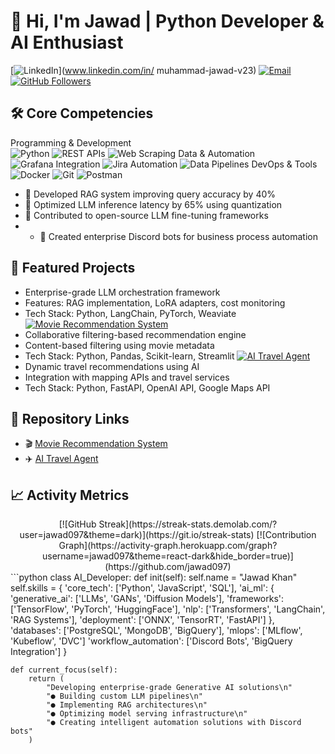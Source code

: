 
# 👋 Hi, I'm Jawad | Python Developer & AI Enthusiast
[![LinkedIn](https://img.shields.io/badge/LinkedIn-Connect-%230A66C2?style=flat-square&logo=linkedin)](www.linkedin.com/in/
muhammad-jawad-v23)
[![Email](https://img.shields.io/badge/Email-Contact%20Me-%23EA4335?style=flat-square&logo=gmail)](mailto:jawad.koper@gmail.com)
[![GitHub Followers](https://img.shields.io/github/followers/jawad097?label=Follow&style=social)](https://github.com/jawad097)
## 🛠️ Core Competencies
Programming & Development  
![Python](https://img.shields.io/badge/Python-Expert-%233776AB?logo=python)
![REST APIs](https://img.shields.io/badge/REST_API-Development-%2300B4D8?logo=fastapi)
![Web Scraping](https://img.shields.io/badge/Web_Scraping-Advanced-%23007ACC?logo=python)
Data & Automation  
![Grafana Integration](https://img.shields.io/badge/Grafana-Dashboarding-%23F46800?logo=grafana)
![Jira Automation](https://img.shields.io/badge/Jira-Integration-%230052CC?logo=jira)
![Data Pipelines](https://img.shields.io/badge/ETL-Pipelines-%23FF6F00?logo=apachespark)
DevOps & Tools  
![Docker](https://img.shields.io/badge/Docker-Containerization-%232496ED?logo=docker)
![Git](https://img.shields.io/badge/Git-Version_Control-%23F05032?logo=git)
![Postman](https://img.shields.io/badge/Postman-API_Testing-%23FF6C37?logo=postman)
- 🧠 Developed RAG system improving query accuracy by 40%
- 🤖 Optimized LLM inference latency by 65% using quantization
- 📜 Contributed to open-source LLM fine-tuning frameworks
- - 🤖 Created enterprise Discord bots for business process automation
## 🚀 Featured Projects
- Enterprise-grade LLM orchestration framework
- Features: RAG implementation, LoRA adapters, cost monitoring
- Tech Stack: Python, LangChain, PyTorch, Weaviate
[![Movie Recommendation System](https://github-readme-stats.vercel.app/api/pin/?username=jawad097&repo=Movie-Recommendation-System&theme=dark)](https://github.com/jawad097/Movie-Recommendation-System)
- Collaborative filtering-based recommendation engine
- Content-based filtering using movie metadata
- Tech Stack: Python, Pandas, Scikit-learn, Streamlit
[![AI Travel Agent](https://github-readme-stats.vercel.app/api/pin/?username=jawad097&repo=AI-Travel-Agent&theme=dark)](https://github.com/jawad097/AI-Travel-Agent)
- Dynamic travel recommendations using AI
- Integration with mapping APIs and travel services
- Tech Stack: Python, FastAPI, OpenAI API, Google Maps API
## 🔗 Repository Links
- 🎬 [Movie Recommendation System](https://github.com/jawad097/Movie-Recommendation-System)
- ✈️ [AI Travel Agent](https://github.com/jawad097/AI-Travel-Agent)
## 📈 Activity Metrics
<div align="center">
[![GitHub Streak](https://streak-stats.demolab.com/?user=jawad097&theme=dark)](https://git.io/streak-stats)
[![Contribution Graph](https://activity-graph.herokuapp.com/graph?username=jawad097&theme=react-dark&hide_border=true)](https://github.com/jawad097)
</div>
```python
class AI_Developer:
    def init(self):
        self.name = "Jawad Khan"
        self.skills = {
            'core_tech': ['Python', 'JavaScript', 'SQL'],
            'ai_ml': {
                'generative_ai': ['LLMs', 'GANs', 'Diffusion Models'],
                'frameworks': ['TensorFlow', 'PyTorch', 'HuggingFace'],
                'nlp': ['Transformers', 'LangChain', 'RAG Systems'],
                'deployment': ['ONNX', 'TensorRT', 'FastAPI']
            },
            'databases': ['PostgreSQL', 'MongoDB', 'BigQuery'],
            'mlops': ['MLflow', 'Kubeflow', 'DVC']
            'workflow_automation': ['Discord Bots', 'BigQuery Integration']
        }

    def current_focus(self):
        return (
            "Developing enterprise-grade Generative AI solutions\n"
            "● Building custom LLM pipelines\n"
            "● Implementing RAG architectures\n"
            "● Optimizing model serving infrastructure\n"
            "● Creating intelligent automation solutions with Discord bots"
        )  

